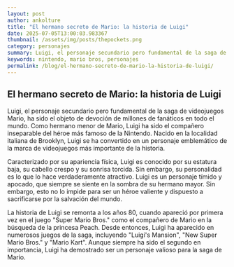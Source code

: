 ```yaml
--- 
layout: post 
author: ankolture 
title: "El hermano secreto de Mario: la historia de Luigi"
date: 2025-07-05T13:00:03.983367 
thumbnail: /assets/img/posts/thepockets.png
category: personajes 
summary: Luigi, el personaje secundario pero fundamental de la saga de videojuegos Mario, ha sido el objeto de devoción de millones de fanáticos en todo el mun...
keywords: nintendo, mario bros, personajes 
permalink: /blog/el-hermano-secreto-de-mario-la-historia-de-luigi/ 
--- 
```


## El hermano secreto de Mario: la historia de Luigi

Luigi, el personaje secundario pero fundamental de la saga de videojuegos Mario, ha sido el objeto de devoción de millones de fanáticos en todo el mundo. Como hermano menor de Mario, Luigi ha sido el compañero inseparable del héroe más famoso de la Nintendo. Nacido en la localidad italiana de Brooklyn, Luigi se ha convertido en un personaje emblemático de la marca de videojuegos más importante de la historia.

Caracterizado por su apariencia física, Luigi es conocido por su estatura baja, su cabello crespo y su sonrisa torcida. Sin embargo, su personalidad es lo que lo hace verdaderamente atractivo. Luigi es un personaje tímido y apocado, que siempre se siente en la sombra de su hermano mayor. Sin embargo, esto no lo impide para ser un héroe valiente y dispuesto a sacrificarse por la salvación del mundo.

La historia de Luigi se remonta a los años 80, cuando apareció por primera vez en el juego "Super Mario Bros." como el compañero de Mario en la búsqueda de la princesa Peach. Desde entonces, Luigi ha aparecido en numerosos juegos de la saga, incluyendo "Luigi's Mansion", "New Super Mario Bros." y "Mario Kart". Aunque siempre ha sido el segundo en importancia, Luigi ha demostrado ser un personaje valioso para la saga de Mario.
